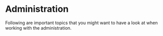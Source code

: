 # Administration

Following are important topics that you might want to have a look at when working with the administration.

<PageRef page="add-custom-module.md" title="<<<title-missing>>>" />

<PageRef page="using-data-handling.md" title="<<<title-missing>>>" />

<PageRef page="the-shopware-object.md" title="<<<title-missing>>>" />
